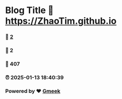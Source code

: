 # Blog Title :link: https://ZhaoTim.github.io 
### :page_facing_up: [2](https://ZhaoTim.github.io/tag.html) 
### :speech_balloon: 2 
### :hibiscus: 407 
### :alarm_clock: 2025-01-13 18:40:39 
### Powered by :heart: [Gmeek](https://github.com/Meekdai/Gmeek)

